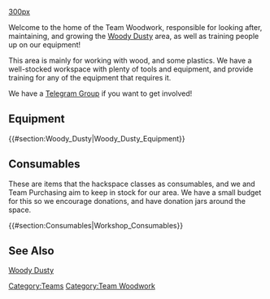 [300px](file:Workshop01.jpg "wikilink")

Welcome to the home of the Team Woodwork, responsible for looking after,
maintaining, and growing the [Woody Dusty](Woody_Dusty "wikilink") area,
as well as training people up on our equipment!

This area is mainly for working with wood, and some plastics. We have a
well-stocked workspace with plenty of tools and equipment, and provide
training for any of the equipment that requires it.

We have a [Telegram Group](https://t.me/joinchat/AYtZgkk7n1MqvkN9N2fmsA)
if you want to get involved!

Equipment
---------

{{\#section:Woody_Dusty\|Woody_Dusty_Equipment}}

Consumables
-----------

These are items that the hackspace classes as consumables, and we and
Team Purchasing aim to keep in stock for our area. We have a small
budget for this so we encourage donations, and have donation jars around
the space.

{{\#section:Consumables\|Workshop_Consumables}}

See Also
--------

[Woody Dusty](Woody_Dusty "wikilink")

[Category:Teams](Category:Teams "wikilink") [Category:Team
Woodwork](Category:Team_Woodwork "wikilink")